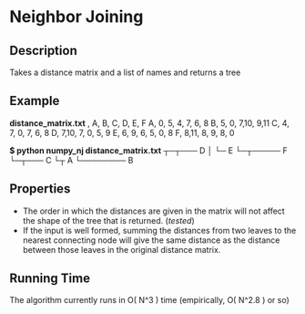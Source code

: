 # Neighbor Joining

## Description

Takes a distance matrix and a list of names and returns a tree

## Example

**distance\_matrix.txt**
     , A, B, C, D, E, F
    A, 0, 5, 4, 7, 6, 8 
    B, 5, 0, 7,10, 9,11 
    C, 4, 7, 0, 7, 6, 8 
    D, 7,10, 7, 0, 5, 9 
    E, 6, 9, 6, 5, 0, 8 
    F, 8,11, 8, 9, 8, 0 

**$ python numpy_nj distance\_matrix.txt**
    ┬─┬─── D
    │ └─ E
    └─┬───── F
      └─┬─── C
        └┬ A
         └──────── B

## Properties

* The order in which the distances are given in the matrix will not affect the shape of the tree that is returned. (*tested*)
* If the input is well formed, summing the distances from two leaves to the nearest connecting node will give the same distance as the distance between those leaves in the original distance matrix.

## Running Time

The algorithm currently runs in O( N^3 ) time (empirically, O( N^2.8 ) or so)

